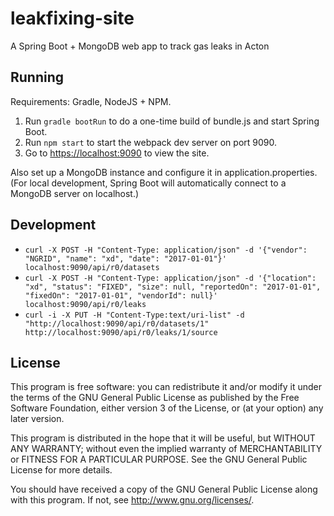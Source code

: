 # leakfixing-site

A Spring Boot + MongoDB web app to track gas leaks in Acton

## Running

Requirements: Gradle, NodeJS + NPM.

1. Run `gradle bootRun` to do a one-time build of bundle.js and start Spring Boot.
2. Run `npm start` to start the webpack dev server on port 9090.
3. Go to [https://localhost:9090](https://localhost:9090) to view the site.

Also set up a MongoDB instance and configure it in application.properties.
(For local development, Spring Boot will automatically connect to a MongoDB
server on localhost.)

## Development

- `curl -X POST -H "Content-Type: application/json" -d '{"vendor": "NGRID", "name": "xd", "date": "2017-01-01"}' localhost:9090/api/r0/datasets`
- `curl -X POST -H "Content-Type: application/json" -d '{"location": "xd", "status": "FIXED", "size": null, "reportedOn": "2017-01-01", "fixedOn": "2017-01-01", "vendorId": null}' localhost:9090/api/r0/leaks`
- `curl -i -X PUT -H "Content-Type:text/uri-list" -d "http://localhost:9090/api/r0/datasets/1" http://localhost:9090/api/r0/leaks/1/source`

## License

This program is free software: you can redistribute it and/or modify it under
the terms of the GNU General Public License as published by the Free Software
Foundation, either version 3 of the License, or (at your option) any later
version.

This program is distributed in the hope that it will be useful, but WITHOUT
ANY WARRANTY; without even the implied warranty of MERCHANTABILITY or FITNESS
FOR A PARTICULAR PURPOSE. See the GNU General Public License for more details.

You should have received a copy of the GNU General Public License along with
this program. If not, see <http://www.gnu.org/licenses/>.
